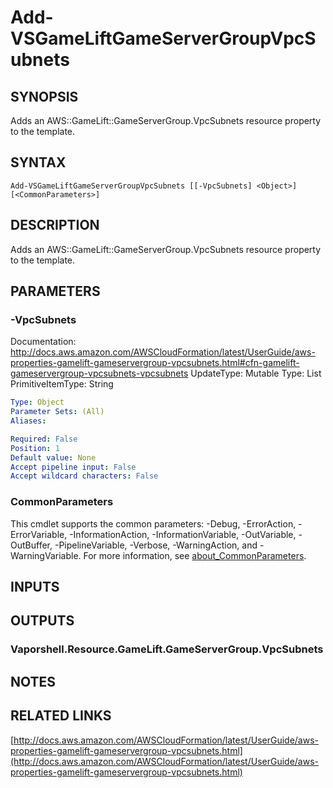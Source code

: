 # Add-VSGameLiftGameServerGroupVpcSubnets

## SYNOPSIS
Adds an AWS::GameLift::GameServerGroup.VpcSubnets resource property to the template.

## SYNTAX

```
Add-VSGameLiftGameServerGroupVpcSubnets [[-VpcSubnets] <Object>] [<CommonParameters>]
```

## DESCRIPTION
Adds an AWS::GameLift::GameServerGroup.VpcSubnets resource property to the template.

## PARAMETERS

### -VpcSubnets
Documentation: http://docs.aws.amazon.com/AWSCloudFormation/latest/UserGuide/aws-properties-gamelift-gameservergroup-vpcsubnets.html#cfn-gamelift-gameservergroup-vpcsubnets-vpcsubnets
UpdateType: Mutable
Type: List
PrimitiveItemType: String

```yaml
Type: Object
Parameter Sets: (All)
Aliases:

Required: False
Position: 1
Default value: None
Accept pipeline input: False
Accept wildcard characters: False
```

### CommonParameters
This cmdlet supports the common parameters: -Debug, -ErrorAction, -ErrorVariable, -InformationAction, -InformationVariable, -OutVariable, -OutBuffer, -PipelineVariable, -Verbose, -WarningAction, and -WarningVariable. For more information, see [about_CommonParameters](http://go.microsoft.com/fwlink/?LinkID=113216).

## INPUTS

## OUTPUTS

### Vaporshell.Resource.GameLift.GameServerGroup.VpcSubnets
## NOTES

## RELATED LINKS

[http://docs.aws.amazon.com/AWSCloudFormation/latest/UserGuide/aws-properties-gamelift-gameservergroup-vpcsubnets.html](http://docs.aws.amazon.com/AWSCloudFormation/latest/UserGuide/aws-properties-gamelift-gameservergroup-vpcsubnets.html)

